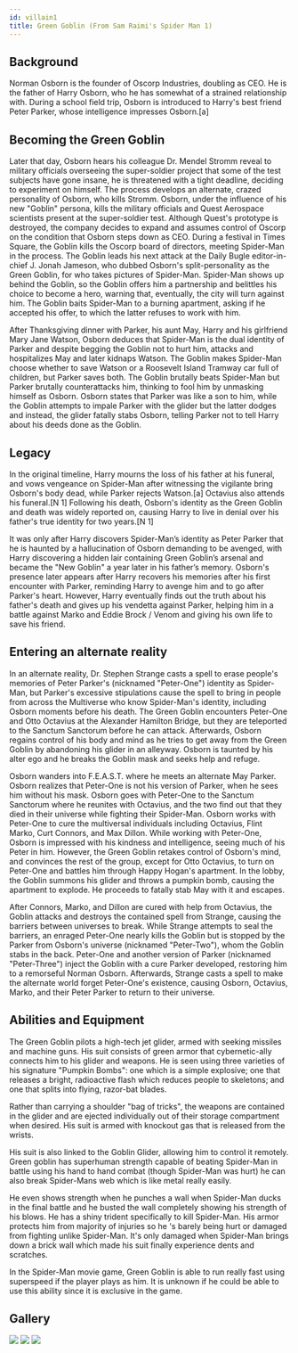 ```yaml
---
id: villain1
title: Green Goblin (From Sam Raimi's Spider Man 1)
---
```


## Background
Norman Osborn is the founder of Oscorp Industries, doubling as CEO. He is the father of Harry Osborn, who he has somewhat of a strained relationship with. During a school field trip, Osborn is introduced to Harry's best friend Peter Parker, whose intelligence impresses Osborn.[a]

## Becoming the Green Goblin
Later that day, Osborn hears his colleague Dr. Mendel Stromm reveal to military officials overseeing the super-soldier project that some of the test subjects have gone insane, he is threatened with a tight deadline, deciding to experiment on himself. The process develops an alternate, crazed personality of Osborn, who kills Stromm. Osborn, under the influence of his new "Goblin" persona, kills the military officials and Quest Aerospace scientists present at the super-soldier test. Although Quest's prototype is destroyed, the company decides to expand and assumes control of Oscorp on the condition that Osborn steps down as CEO. During a festival in Times Square, the Goblin kills the Oscorp board of directors, meeting Spider-Man in the process. The Goblin leads his next attack at the Daily Bugle editor-in-chief J. Jonah Jameson, who dubbed Osborn's split-personality as the Green Goblin, for who takes pictures of Spider-Man. Spider-Man shows up behind the Goblin, so the Goblin offers him a partnership and belittles his choice to become a hero, warning that, eventually, the city will turn against him. The Goblin baits Spider-Man to a burning apartment, asking if he accepted his offer, to which the latter refuses to work with him.

After Thanksgiving dinner with Parker, his aunt May, Harry and his girlfriend Mary Jane Watson, Osborn deduces that Spider-Man is the dual identity of Parker and despite begging the Goblin not to hurt him, attacks and hospitalizes May and later kidnaps Watson. The Goblin makes Spider-Man choose whether to save Watson or a Roosevelt Island Tramway car full of children, but Parker saves both. The Goblin brutally beats Spider-Man but Parker brutally counterattacks him, thinking to fool him by unmasking himself as Osborn. Osborn states that Parker was like a son to him, while the Goblin attempts to impale Parker with the glider but the latter dodges and instead, the glider fatally stabs Osborn, telling Parker not to tell Harry about his deeds done as the Goblin.

## Legacy
In the original timeline, Harry mourns the loss of his father at his funeral, and vows vengeance on Spider-Man after witnessing the vigilante bring Osborn's body dead, while Parker rejects Watson.[a] Octavius also attends his funeral.[N 1] Following his death, Osborn's identity as the Green Goblin and death was widely reported on, causing Harry to live in denial over his father's true identity for two years.[N 1]

It was only after Harry discovers Spider-Man’s identity as Peter Parker that he is haunted by a hallucination of Osborn demanding to be avenged, with Harry discovering a hidden lair containing Green Goblin’s arsenal and became the "New Goblin" a year later in his father’s memory. Osborn's presence later appears after Harry recovers his memories after his first encounter with Parker, reminding Harry to avenge him and to go after Parker's heart. However, Harry eventually finds out the truth about his father's death and gives up his vendetta against Parker, helping him in a battle against Marko and Eddie Brock / Venom and giving his own life to save his friend.

## Entering an alternate reality
In an alternate reality, Dr. Stephen Strange casts a spell to erase people's memories of Peter Parker's (nicknamed "Peter-One") identity as Spider-Man, but Parker's excessive stipulations cause the spell to bring in people from across the Multiverse who know Spider-Man's identity, including Osborn moments before his death. The Green Goblin encounters Peter-One and Otto Octavius at the Alexander Hamilton Bridge, but they are teleported to the Sanctum Sanctorum before he can attack. Afterwards, Osborn regains control of his body and mind as he tries to get away from the Green Goblin by abandoning his glider in an alleyway. Osborn is taunted by his alter ego and he breaks the Goblin mask and seeks help and refuge.

Osborn wanders into F.E.A.S.T. where he meets an alternate May Parker. Osborn realizes that Peter-One is not his version of Parker, when he sees him without his mask. Osborn goes with Peter-One to the Sanctum Sanctorum where he reunites with Octavius, and the two find out that they died in their universe while fighting their Spider-Man. Osborn works with Peter-One to cure the multiversal individuals including Octavius, Flint Marko, Curt Connors, and Max Dillon. While working with Peter-One, Osborn is impressed with his kindness and intelligence, seeing much of his Peter in him. However, the Green Goblin retakes control of Osborn's mind, and convinces the rest of the group, except for Otto Octavius, to turn on Peter-One and battles him through Happy Hogan's apartment. In the lobby, the Goblin summons his glider and throws a pumpkin bomb, causing the apartment to explode. He proceeds to fatally stab May with it and escapes.

After Connors, Marko, and Dillon are cured with help from Octavius, the Goblin attacks and destroys the contained spell from Strange, causing the barriers between universes to break. While Strange attempts to seal the barriers, an enraged Peter-One nearly kills the Goblin but is stopped by the Parker from Osborn's universe (nicknamed "Peter-Two"), whom the Goblin stabs in the back. Peter-One and another version of Parker (nicknamed "Peter-Three") inject the Goblin with a cure Parker developed, restoring him to a remorseful Norman Osborn. Afterwards, Strange casts a spell to make the alternate world forget Peter-One's existence, causing Osborn, Octavius, Marko, and their Peter Parker to return to their universe.

## Abilities and Equipment
The Green Goblin pilots a high-tech jet glider, armed with seeking missiles and machine guns. His suit consists of green armor that cybernetic-ally connects him to his glider and weapons. He is seen using three varieties of his signature "Pumpkin Bombs": one which is a simple explosive; one that releases a bright, radioactive flash which reduces people to skeletons; and one that splits into flying, razor-bat blades.

Rather than carrying a shoulder "bag of tricks", the weapons are contained in the glider and are ejected individually out of their storage compartment when desired. His suit is armed with knockout gas that is released from the wrists.

His suit is also linked to the Goblin Glider, allowing him to control it remotely. Green goblin has superhuman strength capable of beating Spider-Man in battle using his hand to hand combat (though Spider-Man was hurt) he can also break Spider-Mans web which is like metal really easily.

He even shows strength when he punches a wall when Spider-Man ducks in the final battle and he busted the wall completely showing his strength of his blows. He has a shiny trident specifically to kill Spider-Man. His armor protects him from majority of injuries so he 's barely being hurt or damaged from fighting unlike Spider-Man. It's only damaged when Spider-Man brings down a brick wall which made his suit finally experience dents and scratches.

In the Spider-Man movie game, Green Goblin is able to run really fast using superspeed if the player plays as him. It is unknown if he could be able to use this ability since it is exclusive in the game.

## Gallery

![](https://i.ytimg.com/vi/sAfxBXAQCZM/maxresdefault.jpg) ![](https://cdn.mos.cms.futurecdn.net/ANSLcvT8joUABRN5SDniRQ.jpg) ![](https://cdn.vox-cdn.com/thumbor/HnSCoVd2iuXHPw3wArp3GcOMHmA=/0x0:1920x1040/1200x0/filters:focal(0x0:1920x1040):no_upscale()/cdn.vox-cdn.com/uploads/chorus_asset/file/23104367/spider_man_movie_screencaps.com_7765.jpg)
